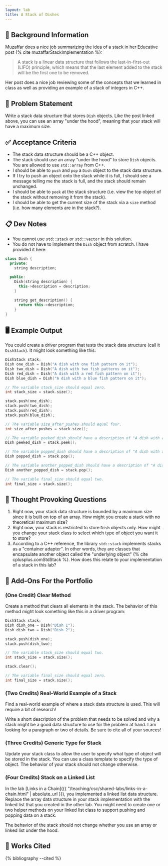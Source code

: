 ```yaml
---
layout: lab
title: A Stack of Dishes
---
```


## 🔖 Background Information

Muzaffar does a nice job summarizing the idea of a stack in her Educative post {% cite muzaffarStackImplementation %}:

> A stack is a linear data structure that follows the last-in-first-out (LIFO) principle, which means that the last element added to the stack will be the first one to be removed.

Her post does a nice job reviewing some of the concepts that we learned in class as well as providing an example of a stack of integers in C++.

## 🎯 Problem Statement

Write a stack data structure that stores `Dish` objects. Like the post linked above, you can use an array "under the hood", meaning that your stack will have a maximum size.

## ✅ Acceptance Criteria

* The stack data structure should be a C++ object.
* The stack should use an array "under the hood" to store `Dish` objects. You are allowed to use `std::array` from C++.
* I should be able to `push` and `pop` a `Dish` object to the stack data structure.
* If I try to push an object onto the stack while it is full, I should see a message telling me the stack is full, and the stack should remain unchanged.
* I should be able to `peek` at the stack structure (i.e. view the top object of the stack without removing it from the stack).
* I should be able to get the current size of the stack via a `size` method (i.e. how many elements are in the stack?).

## 📋 Dev Notes

* You cannot use `std::stack` or `std::vector` in this solution.
* You do not have to implement the `Dish` object from scratch. I have provided it here:

```cpp
class Dish {
  private:
    string description;

  public:
    Dish(string description) {
      this->description = description;
    }

    string get_description() {
      return this->description;
    }
}
```

## 🖥️ Example Output

You could create a driver program that tests the stack data structure (call it `DishStack`). It might look something like this:

```cpp
DishStack stack;
Dish one_dish = Dish("A dish with one fish pattern on it");
Dish two_dish = Dish("A dish with two fish patterns on it");
Dish red_dish = Dish("A dish with a red fish pattern on it");
Dish blue_dish = Dish("A dish with a blue fish pattern on it");

// The variable stack_size should equal zero.
int stack_size = stack.size();

stack.push(one_dish);
stack.push(two_dish);
stack.push(red_dish);
stack.push(blue_dish);

// The variable size_after_pushes should equal four.
int size_after_pushes = stack.size();

// The variable peeked_dish should have a description of "A dish with a blue fish pattern on it"
Dish peeked_dish = stack.peek();

// The variable popped_dish should have a description of "A dish with a blue fish pattern on it"
Dish popped_dish = stack.pop();

// The variable another_popped_dish should have a description of "A dish with a red fish pattern on it"
Dish another_popped_dish = stack.pop();

// The variable final_size should equal two.
int final_size = stack.size();
```

## 📝 Thought Provoking Questions

1. Right now, your stack data structure is bounded by a maximum size since it is built on top of an array. How might you create a stack with no theoretical maximum size?
2. Right now, your stack is restricted to store `Dish` objects only. How might you change your stack class to select which type of object you want it to store?
3. According to a C++ reference, the library `std::stack` implements stacks as a "container adapter". In other words, they are classes that encapsulate another object called the "underlying object" {% cite cplusplus.comStdStack %}. How does this relate to your implementation of a stack in this lab?

## 💼 Add-Ons For the Portfolio

### (One Credit) Clear Method

Create a method that clears all elements in the stack. The behavior of this method might look something like this in a driver program:

```cpp
DishStack stack;
Dish dish_one = Dish("Dish 1");
Dish dish_two = Dish("Dish 2");

stack.push(dish_one);
stack.push(dish_two);

// The variable stack_size should equal two.
int stack_size = stack.size();

stack.clear();

// The variable final_size should equal zero.
int final_size = stack.size();
```

### (Two Credits) Real-World Example of a Stack

Find a real-world example of where a stack data structure is used. This will require a bit of research!

Write a short description of the problem that needs to be solved and why a stack might be a good data structure to use for the problem at hand. I am looking for a paragraph or two of details. Be sure to cite all of your sources!

### (Three Credits) Generic Type for Stack

Update your stack class to allow the user to specify what type of object will be stored in the stack. You can use a class template to specify the type of object. The behavior of your stack should not change otherwise.

### (Four Credits) Stack on a Linked List

In the lab [Links in a Chain]({{ "/teaching/csc/shared-labs/links-in-a-chain.html" | absolute_url }}), you implemented a linked list data structure. Replace the array data structure in your stack implementation with the linked list that you created in the other lab. You might need to create one or two helper methods on your linked list class to support pushing and popping data on a stack.

The behavior of the stack should not change whether you use an array or linked list under the hood.

## 📘 Works Cited

{% bibliography --cited %}
